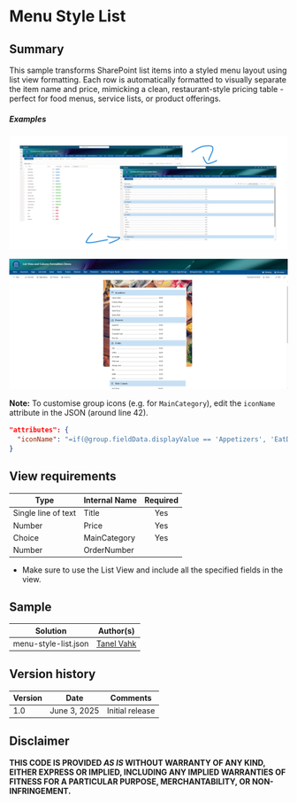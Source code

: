 # Menu Style List

## Summary  
This sample transforms SharePoint list items into a styled menu layout using list view formatting. Each row is automatically formatted to visually separate the item name and price, mimicking a clean, restaurant-style pricing table - perfect for food menus, service lists, or product offerings.

##### Examples
![screenshot of the sample 1](./assets/FormattedMenuList.png)  

![screenshot of the sample 2](./assets/FormattedMenuList_Page.png)

**Note:** To customise group icons (e.g. for `MainCategory`), edit the `iconName` attribute in the JSON (around line 42).  

```json
"attributes": {
  "iconName": "=if(@group.fieldData.displayValue == 'Appetizers', 'EatDrink', if(@group.fieldData.displayValue == 'Drinks', 'CoffeeScript', if(@group.fieldData.displayValue == 'Desserts', 'Cake', if(@group.fieldData.displayValue == 'Main Courses', 'Chopsticks', ''))))"
}
```

## View requirements
|Type               |Internal Name|Required|
|-------------------|-------------|:------:|
|Single line of text|Title        |Yes     |
|Number             |Price       |Yes     |
|Choice |MainCategory   |Yes        |
|Number|OrderNumber   |        |

- Make sure to use the List View and include all the specified fields in the view.

## Sample

Solution|Author(s)
--------|---------
menu-style-list.json | [Tanel Vahk](https://github.com/tvahk)

## Version history

Version |Date             |Comments
--------|-----------------|--------------------------------
1.0     |June 3, 2025 |Initial release

## Disclaimer
**THIS CODE IS PROVIDED *AS IS* WITHOUT WARRANTY OF ANY KIND, EITHER EXPRESS OR IMPLIED, INCLUDING ANY IMPLIED WARRANTIES OF FITNESS FOR A PARTICULAR PURPOSE, MERCHANTABILITY, OR NON-INFRINGEMENT.**

